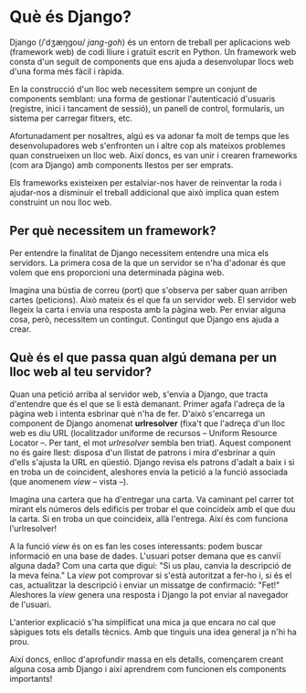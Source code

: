 # Què és Django?

Django (/ˈdʒæŋɡoʊ/ *jang-goh*) és un entorn de treball per aplicacions web (framework web) de codi lliure i gratuït escrit en Python. Un framework web consta d'un seguit de components que ens ajuda a desenvolupar llocs web d'una forma més fàcil i ràpida.

En la construcció d'un lloc web necessitem sempre un conjunt de components semblant: una forma de gestionar l'autenticació d'usuaris (registre, inici i tancament de sessió), un panell de control, formularis, un sistema per carregar fitxers, etc.

Afortunadament per nosaltres, algú es va adonar fa molt de temps que les desenvolupadores web s'enfronten un i altre cop als mateixos problemes quan construeixen un lloc web. Així doncs, es van unir i crearen frameworks (com ara Django) amb components llestos per ser emprats.

Els frameworks existeixen per estalviar-nos haver de reinventar la roda i ajudar-nos a disminuir el treball addicional que això implica quan estem construint un nou lloc web.

## Per què necessitem un framework?

Per entendre la finalitat de Django necessitem entendre una mica els servidors. La primera cosa de la que un servidor se n'ha d'adonar és que volem que ens proporcioni una determinada pàgina web.

Imagina una bústia de correu (port) que s'observa per saber quan arriben cartes (peticions). Això mateix és el que fa un servidor web. El servidor web llegeix la carta i envia una resposta amb la pàgina web. Per enviar alguna cosa, però, necessitem un contingut. Contingut que Django ens ajuda a crear.

## Què és el que passa quan algú demana per un lloc web al teu servidor?

Quan una petició arriba al servidor web, s'envia a Django, que tracta d'entendre que és el que se li està demanant. Primer agafa l'adreça de la pàgina web i intenta esbrinar què n'ha de fer. D'això s'encarrega un component de Django anomenat **urlresolver** (fixa't que l'adreça d'un lloc web es diu URL (localitzador uniforme de recursos – Uniform Resource Locator –. Per tant, el mot *urlresolver* sembla ben triat). Aquest component no és gaire llest: disposa d'un llistat de patrons i mira d'esbrinar a quin d'ells s'ajusta la URL en qüestió. Django revisa els patrons d'adalt a baix i si en troba un de coincident, aleshores envia la petició a la funció associada (que anomenem *view* – vista –).

Imagina una cartera que ha d'entregar una carta. Va caminant pel carrer tot mirant els números dels edificis per trobar el que coincideix amb el que duu la carta. Si en troba un que coincideix, allà l'entrega. Així és com funciona l'urlresolver!

A la funció *view* és on es fan les coses interessants: podem buscar informació en una base de dades. L'usuari potser demana que es canviï alguna dada? Com una carta que digui: "Si us plau, canvia la descripció de la meva feina." La *view* pot comprovar si s'està autoritzat a fer-ho i, si és el cas, actualitzar la descripció i enviar un missatge de confirmació: "Fet!" Aleshores la *view* genera una resposta i Django la pot enviar al navegador de l'usuari.

L'anterior explicació s'ha simplificat una mica ja que encara no cal que sàpigues tots els detalls tècnics. Amb que tinguis una idea general ja n'hi ha prou.

Així doncs, enlloc d'aprofundir massa en els detalls, començarem creant alguna cosa amb Django i així aprendrem com funcionen els components importants!